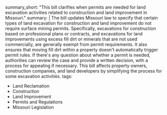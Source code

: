 summary_short: "This bill clarifies when permits are needed for land excavation activities related to construction and land improvement in Missouri."
summary: |
  The bill updates Missouri law to specify that certain types of land excavation for construction and land improvement do not require surface mining permits. Specifically, excavations for construction based on professional plans or contracts, and excavations for land improvements using excess fill dirt or minerals that are not used commercially, are generally exempt from permit requirements. It also ensures that moving fill dirt within a property doesn't automatically trigger permit rules. If there's any question about whether a permit is needed, authorities can review the case and provide a written decision, with a process for appealing if necessary. This bill affects property owners, construction companies, and land developers by simplifying the process for some excavation activities.
tags:
  - Land Reclamation
  - Construction
  - Land Improvement
  - Permits and Regulations
  - Missouri Legislation
